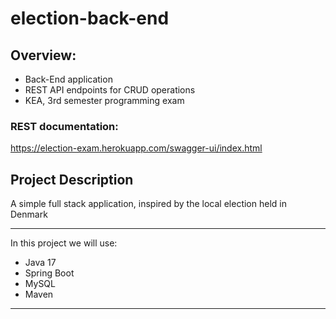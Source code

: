 # election-back-end

## Overview:

<ul>
 <li> Back-End application </li>
 <li> REST API endpoints for CRUD operations </li> 
 <li> KEA, 3rd semester programming exam </li> 
</ul>

### REST documentation:

https://election-exam.herokuapp.com/swagger-ui/index.html

## Project Description

A simple full stack application, inspired by the local election held in Denmark </li>

<hr>

In this project we will use:

<ul>
  <li>Java 17</li>
  <li>Spring Boot</li>
  <li>MySQL</li>
  <li>Maven</li>
 </ul>
<hr>
